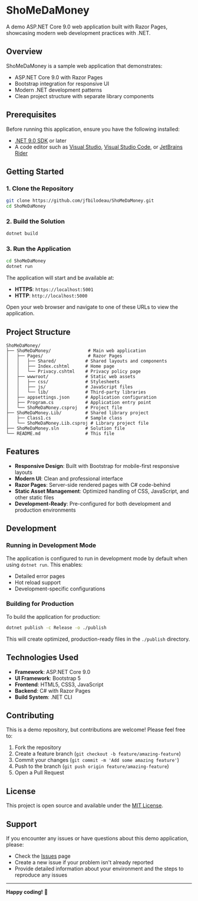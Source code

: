 # ShoMeDaMoney

A demo ASP.NET Core 9.0 web application built with Razor Pages, showcasing modern web development practices with .NET.

## Overview

ShoMeDaMoney is a sample web application that demonstrates:
- ASP.NET Core 9.0 with Razor Pages
- Bootstrap integration for responsive UI
- Modern .NET development patterns
- Clean project structure with separate library components

## Prerequisites

Before running this application, ensure you have the following installed:

- [.NET 9.0 SDK](https://dotnet.microsoft.com/download/dotnet/9.0) or later
- A code editor such as [Visual Studio](https://visualstudio.microsoft.com/), [Visual Studio Code](https://code.visualstudio.com/), or [JetBrains Rider](https://www.jetbrains.com/rider/)

## Getting Started

### 1. Clone the Repository

```bash
git clone https://github.com/jfbilodeau/ShoMeDaMoney.git
cd ShoMeDaMoney
```

### 2. Build the Solution

```bash
dotnet build
```

### 3. Run the Application

```bash
cd ShoMeDaMoney
dotnet run
```

The application will start and be available at:
- **HTTPS**: `https://localhost:5001`
- **HTTP**: `http://localhost:5000`

Open your web browser and navigate to one of these URLs to view the application.

## Project Structure

```
ShoMeDaMoney/
├── ShoMeDaMoney/              # Main web application
│   ├── Pages/                 # Razor Pages
│   │   ├── Shared/           # Shared layouts and components
│   │   ├── Index.cshtml      # Home page
│   │   └── Privacy.cshtml    # Privacy policy page
│   ├── wwwroot/              # Static web assets
│   │   ├── css/              # Stylesheets
│   │   ├── js/               # JavaScript files
│   │   └── lib/              # Third-party libraries
│   ├── appsettings.json      # Application configuration
│   ├── Program.cs            # Application entry point
│   └── ShoMeDaMoney.csproj   # Project file
├── ShoMeDaMoney.Lib/         # Shared library project
│   ├── Class1.cs             # Sample class
│   └── ShoMeDaMoney.Lib.csproj # Library project file
├── ShoMeDaMoney.sln          # Solution file
└── README.md                 # This file
```

## Features

- **Responsive Design**: Built with Bootstrap for mobile-first responsive layouts
- **Modern UI**: Clean and professional interface
- **Razor Pages**: Server-side rendered pages with C# code-behind
- **Static Asset Management**: Optimized handling of CSS, JavaScript, and other static files
- **Development-Ready**: Pre-configured for both development and production environments

## Development

### Running in Development Mode

The application is configured to run in development mode by default when using `dotnet run`. This enables:
- Detailed error pages
- Hot reload support
- Development-specific configurations

### Building for Production

To build the application for production:

```bash
dotnet publish -c Release -o ./publish
```

This will create optimized, production-ready files in the `./publish` directory.

## Technologies Used

- **Framework**: ASP.NET Core 9.0
- **UI Framework**: Bootstrap 5
- **Frontend**: HTML5, CSS3, JavaScript
- **Backend**: C# with Razor Pages
- **Build System**: .NET CLI

## Contributing

This is a demo repository, but contributions are welcome! Please feel free to:

1. Fork the repository
2. Create a feature branch (`git checkout -b feature/amazing-feature`)
3. Commit your changes (`git commit -m 'Add some amazing feature'`)
4. Push to the branch (`git push origin feature/amazing-feature`)
5. Open a Pull Request

## License

This project is open source and available under the [MIT License](LICENSE).

## Support

If you encounter any issues or have questions about this demo application, please:

- Check the [Issues](https://github.com/jfbilodeau/ShoMeDaMoney/issues) page
- Create a new issue if your problem isn't already reported
- Provide detailed information about your environment and the steps to reproduce any issues

---

**Happy coding!** 🚀